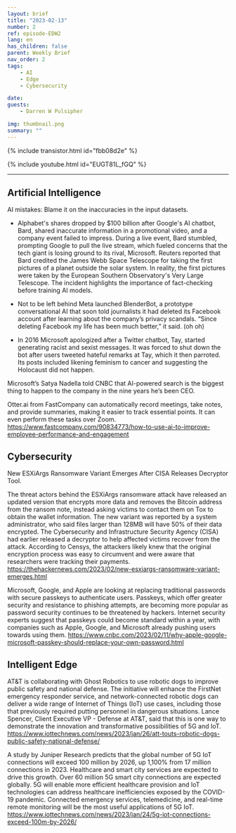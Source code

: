 ```yaml
---
layout: brief
title: "2023-02-13"
number: 2
ref: episode-EDW2
lang: en
has_children: false
parent: Weekly Brief
nav_order: 2
tags:
    - AI
    - Edge
    - Cybersecurity

date: 
guests:
    - Darren W Pulsipher

img: thumbnail.png
summary: ""
---
```


{% include transistor.html id="fbb08d2e" %}

{% include youtube.html id="EUGT81L_fGQ" %}

---

## Artificial Intelligence

AI mistakes: Blame it on the inaccuracies in the input datasets.

* Alphabet's shares dropped by $100 billion after Google's AI chatbot, Bard, shared inaccurate information in a 
promotional video, and a company event failed to impress. During a live event, Bard stumbled, prompting Google to 
  pull the live stream, which fueled concerns that the tech giant is losing ground to its rival, Microsoft. Reuters 
  reported that Bard credited the James Webb Space Telescope for taking the first pictures of a planet outside the 
  solar system. In reality, the first pictures were taken by the European Southern Observatory's Very Large Telescope. 
  The incident highlights the importance of fact-checking before training AI models.

* Not to be left behind Meta launched BlenderBot, a prototype conversational AI that soon told journalists it had 
deleted its Facebook account after learning about the company’s privacy scandals. “Since deleting Facebook my life has been much better,” it said. (oh oh)

* In 2016 Microsoft apologized after a Twitter chatbot, Tay, started generating racist and sexist messages. It was 
forced to shut down the bot after users tweeted hateful remarks at Tay, which it then parroted. Its posts included likening feminism to cancer and suggesting the Holocaust did not happen.

Microsoft’s Satya Nadella told CNBC that AI-powered search is the biggest thing to happen to the company in the nine years he’s been CEO.

Otter.ai from FastCompany can automatically record meetings, take notes, and provide summaries, making it easier to track essential points. It can even perform these tasks over Zoom. https://www.fastcompany.com/90834773/how-to-use-ai-to-improve-employee-performance-and-engagement

## Cybersecurity

New ESXiArgs Ransomware Variant Emerges After CISA Releases Decryptor Tool.

The threat actors behind the ESXiArgs ransomware attack have released an updated version that encrypts more data and removes the Bitcoin address from the ransom note, instead asking victims to contact them on Tox to obtain the wallet information. The new variant was reported by a system administrator, who said files larger than 128MB will have 50% of their data encrypted. The Cybersecurity and Infrastructure Security Agency (CISA) had earlier released a decryptor to help affected victims recover from the attack. According to Censys, the attackers likely knew that the original encryption process was easy to circumvent and were aware that researchers were tracking their payments. https://thehackernews.com/2023/02/new-esxiargs-ransomware-variant-emerges.html

Microsoft, Google, and Apple are looking at replacing traditional passwords with secure passkeys to authenticate users. Passkeys, which offer greater security and resistance to phishing attempts, are becoming more popular as password security continues to be threatened by hackers. Internet security experts suggest that passkeys could become standard within a year, with companies such as Apple, Google, and Microsoft already pushing users towards using them. https://www.cnbc.com/2023/02/11/why-apple-google-microsoft-passkey-should-replace-your-own-password.html

## Intelligent Edge

AT&T is collaborating with Ghost Robotics to use robotic dogs to improve public safety and national defense. The initiative will enhance the FirstNet emergency responder service, and network-connected robotic dogs can deliver a wide range of Internet of Things (IoT) use cases, including those that previously required putting personnel in dangerous situations. Lance Spencer, Client Executive VP - Defense at AT&T, said that this is one way to demonstrate the innovation and transformative possibilities of 5G and IoT.  https://www.iottechnews.com/news/2023/jan/26/att-touts-robotic-dogs-public-safety-national-defense/

A study by Juniper Research predicts that the global number of 5G IoT connections will exceed 100 million by 2026, up 1,100% from 17 million connections in 2023. Healthcare and smart city services are expected to drive this growth. Over 60 million 5G smart city connections are expected globally. 5G will enable more efficient healthcare provision and IoT technologies can address healthcare inefficiencies exposed by the COVID-19 pandemic. Connected emergency services, telemedicine, and real-time remote monitoring will be the most useful applications of 5G IoT.  https://www.iottechnews.com/news/2023/jan/24/5g-iot-connections-exceed-100m-by-2026/

